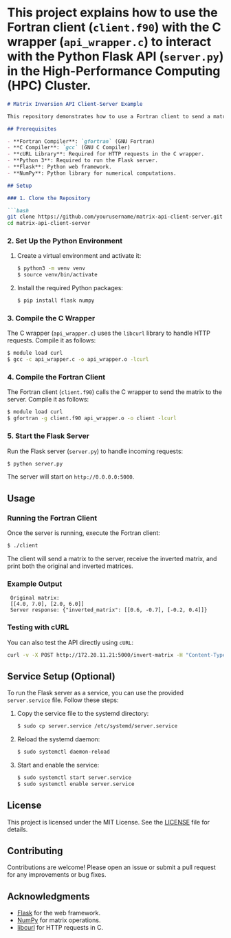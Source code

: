 # This project explains how to use the Fortran client (`client.f90`) with the C wrapper (`api_wrapper.c`) to interact with the Python Flask API (`server.py`) in the High-Performance Computing (HPC) Cluster.

```markdown
# Matrix Inversion API Client-Server Example

This repository demonstrates how to use a Fortran client to send a matrix to a Python Flask API for inversion. Since Fortran does not have native support for HTTP requests, a C wrapper is used to handle the HTTP communication.

## Prerequisites

- **Fortran Compiler**: `gfortran` (GNU Fortran)
- **C Compiler**: `gcc` (GNU C Compiler)
- **cURL Library**: Required for HTTP requests in the C wrapper.
- **Python 3**: Required to run the Flask server.
- **Flask**: Python web framework.
- **NumPy**: Python library for numerical computations.

## Setup

### 1. Clone the Repository

```bash
git clone https://github.com/yourusername/matrix-api-client-server.git
cd matrix-api-client-server
```

### 2. Set Up the Python Environment

1. Create a virtual environment and activate it:

    ```bash
    $ python3 -m venv venv
    $ source venv/bin/activate
    ```

2. Install the required Python packages:

    ```bash
    $ pip install flask numpy
    ```

### 3. Compile the C Wrapper

The C wrapper (`api_wrapper.c`) uses the `libcurl` library to handle HTTP requests. Compile it as follows:

```bash
$ module load curl
$ gcc -c api_wrapper.c -o api_wrapper.o -lcurl
```

### 4. Compile the Fortran Client

The Fortran client (`client.f90`) calls the C wrapper to send the matrix to the server. Compile it as follows:

```bash
$ module load curl
$ gfortran -g client.f90 api_wrapper.o -o client -lcurl
```

### 5. Start the Flask Server

Run the Flask server (`server.py`) to handle incoming requests:

```bash
$ python server.py
```

The server will start on `http://0.0.0.0:5000`.

## Usage

### Running the Fortran Client

Once the server is running, execute the Fortran client:

```bash
$ ./client
```

The client will send a matrix to the server, receive the inverted matrix, and print both the original and inverted matrices.

### Example Output

```
 Original matrix: 
 [[4.0, 7.0], [2.0, 6.0]]
 Server response: {"inverted_matrix": [[0.6, -0.7], [-0.2, 0.4]]}
```

### Testing with cURL

You can also test the API directly using `cURL`:

```bash
curl -v -X POST http://172.20.11.21:5000/invert-matrix -H "Content-Type: application/json" -d '{"matrix": [[4.0, 7.0], [2.0, 6.0]]}'
```

## Service Setup (Optional)

To run the Flask server as a service, you can use the provided `server.service` file. Follow these steps:

1. Copy the service file to the systemd directory:

    ```bash
    $ sudo cp server.service /etc/systemd/server.service
    ```

2. Reload the systemd daemon:

    ```bash
    $ sudo systemctl daemon-reload
    ```

3. Start and enable the service:

    ```bash
    $ sudo systemctl start server.service
    $ sudo systemctl enable server.service
    ```

## License

This project is licensed under the MIT License. See the [LICENSE](LICENSE) file for details.

## Contributing

Contributions are welcome! Please open an issue or submit a pull request for any improvements or bug fixes.

## Acknowledgments

- [Flask](https://flask.palletsprojects.com/) for the web framework.
- [NumPy](https://numpy.org/) for matrix operations.
- [libcurl](https://curl.se/libcurl/) for HTTP requests in C.
```


